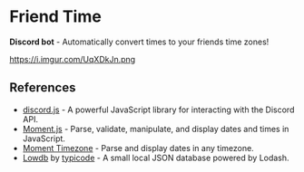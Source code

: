 # Friend Time

**Discord bot** - Automatically convert times to your friends time zones!

https://i.imgur.com/UqXDkJn.png

## References

* [discord.js](https://discord.js.org/) - A powerful JavaScript library for interacting with the Discord API.
* [Moment.js](https://momentjs.com/) - Parse, validate, manipulate, and display dates and times in JavaScript.
* [Moment Timezone](https://momentjs.com/timezone/) - Parse and display dates in any timezone.
* [Lowdb](https://github.com/typicode/lowdb) by [typicode](https://github.com/typicode) - A small local JSON database powered by Lodash.
